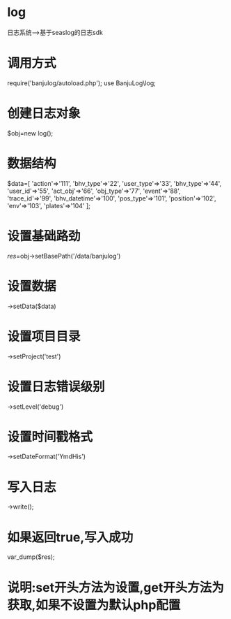 # log
日志系统-->基于seaslog的日志sdk
# 调用方式
require('banjulog/autoload.php');
use BanjuLog\log;
# 创建日志对象
$obj=new log();
# 数据结构
$data=[
    'action'=>'111',
    'bhv_type'=>'22',
    'user_type'=>'33',
    'bhv_type'=>'44',
    'user_id'=>'55',
    'act_obj'=>'66',
    'obj_type'=>'77',
    'event'=>'88',
    'trace_id'=>'99',
    'bhv_datetime'=>'100',
    'pos_type'=>'101',
    'position'=>'102',
    'env'=>'103',
    'plates'=>'104'
];
# 设置基础路劲
$res=$obj->setBasePath('/data/banjulog')
# 设置数据
->setData($data)
# 设置项目目录
->setProject('test')
# 设置日志错误级别
->setLevel('debug')
# 设置时间戳格式
->setDateFormat('YmdHis')
# 写入日志
->write();
# 如果返回true,写入成功
var_dump($res);
# 说明:set开头方法为设置,get开头方法为获取,如果不设置为默认php配置